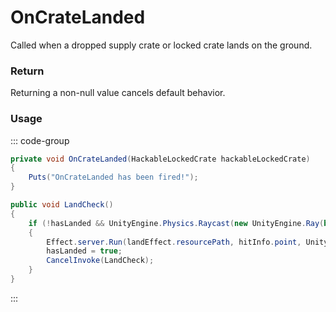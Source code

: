 # OnCrateLanded
<Badge type="info" text="Entity"/><Badge type="danger" text="Carbon Compatible"/><Badge type="warning" text="Oxide Compatible"/>
Called when a dropped supply crate or locked crate lands on the ground.

### Return
Returning a non-null value cancels default behavior.

### Usage
::: code-group
```csharp [Example]
private void OnCrateLanded(HackableLockedCrate hackableLockedCrate)
{
	Puts("OnCrateLanded has been fired!");
}
```
```csharp [Source — Assembly-CSharp @ HackableLockedCrate]
public void LandCheck()
{
	if (!hasLanded && UnityEngine.Physics.Raycast(new UnityEngine.Ray(base.transform.position + UnityEngine.Vector3.up * 0.5f, UnityEngine.Vector3.down), out var hitInfo, 1f, 1084293377))
	{
		Effect.server.Run(landEffect.resourcePath, hitInfo.point, UnityEngine.Vector3.up);
		hasLanded = true;
		CancelInvoke(LandCheck);
	}
}

```
:::
